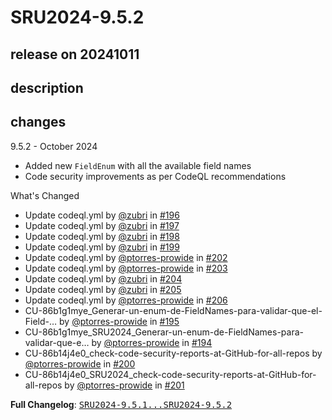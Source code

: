 # SRU2024-9.5.2

## release on 20241011

## description

## changes

9.5.2 - October 2024

* Added new <code>FieldEnum</code> with all the available field names
* Code security improvements as per CodeQL recommendations

What's Changed

* Update codeql.yml by <a class="user-mention notranslate" data-hovercard-type="user" data-hovercard-url="/users/zubri/hovercard" data-octo-click="hovercard-link-click" data-octo-dimensions="link_type:self" href="https://github.com/zubri">@zubri</a> in <a class="issue-link js-issue-link" data-error-text="Failed to load title" data-id="2507948716" data-permission-text="Title is private" data-url="https://github.com/prowide/prowide-core/issues/196" data-hovercard-type="pull_request" data-hovercard-url="/prowide/prowide-core/pull/196/hovercard" href="https://github.com/prowide/prowide-core/pull/196">#196</a>
* Update codeql.yml by <a class="user-mention notranslate" data-hovercard-type="user" data-hovercard-url="/users/zubri/hovercard" data-octo-click="hovercard-link-click" data-octo-dimensions="link_type:self" href="https://github.com/zubri">@zubri</a> in <a class="issue-link js-issue-link" data-error-text="Failed to load title" data-id="2507989395" data-permission-text="Title is private" data-url="https://github.com/prowide/prowide-core/issues/197" data-hovercard-type="pull_request" data-hovercard-url="/prowide/prowide-core/pull/197/hovercard" href="https://github.com/prowide/prowide-core/pull/197">#197</a>
* Update codeql.yml by <a class="user-mention notranslate" data-hovercard-type="user" data-hovercard-url="/users/zubri/hovercard" data-octo-click="hovercard-link-click" data-octo-dimensions="link_type:self" href="https://github.com/zubri">@zubri</a> in <a class="issue-link js-issue-link" data-error-text="Failed to load title" data-id="2507994821" data-permission-text="Title is private" data-url="https://github.com/prowide/prowide-core/issues/198" data-hovercard-type="pull_request" data-hovercard-url="/prowide/prowide-core/pull/198/hovercard" href="https://github.com/prowide/prowide-core/pull/198">#198</a>
* Update codeql.yml by <a class="user-mention notranslate" data-hovercard-type="user" data-hovercard-url="/users/zubri/hovercard" data-octo-click="hovercard-link-click" data-octo-dimensions="link_type:self" href="https://github.com/zubri">@zubri</a> in <a class="issue-link js-issue-link" data-error-text="Failed to load title" data-id="2508004675" data-permission-text="Title is private" data-url="https://github.com/prowide/prowide-core/issues/199" data-hovercard-type="pull_request" data-hovercard-url="/prowide/prowide-core/pull/199/hovercard" href="https://github.com/prowide/prowide-core/pull/199">#199</a>
* Update codeql.yml by <a class="user-mention notranslate" data-hovercard-type="user" data-hovercard-url="/users/ptorres-prowide/hovercard" data-octo-click="hovercard-link-click" data-octo-dimensions="link_type:self" href="https://github.com/ptorres-prowide">@ptorres-prowide</a> in <a class="issue-link js-issue-link" data-error-text="Failed to load title" data-id="2534310404" data-permission-text="Title is private" data-url="https://github.com/prowide/prowide-core/issues/202" data-hovercard-type="pull_request" data-hovercard-url="/prowide/prowide-core/pull/202/hovercard" href="https://github.com/prowide/prowide-core/pull/202">#202</a>
* Update codeql.yml by <a class="user-mention notranslate" data-hovercard-type="user" data-hovercard-url="/users/ptorres-prowide/hovercard" data-octo-click="hovercard-link-click" data-octo-dimensions="link_type:self" href="https://github.com/ptorres-prowide">@ptorres-prowide</a> in <a class="issue-link js-issue-link" data-error-text="Failed to load title" data-id="2534359269" data-permission-text="Title is private" data-url="https://github.com/prowide/prowide-core/issues/203" data-hovercard-type="pull_request" data-hovercard-url="/prowide/prowide-core/pull/203/hovercard" href="https://github.com/prowide/prowide-core/pull/203">#203</a>
* Update codeql.yml by <a class="user-mention notranslate" data-hovercard-type="user" data-hovercard-url="/users/zubri/hovercard" data-octo-click="hovercard-link-click" data-octo-dimensions="link_type:self" href="https://github.com/zubri">@zubri</a> in <a class="issue-link js-issue-link" data-error-text="Failed to load title" data-id="2534410921" data-permission-text="Title is private" data-url="https://github.com/prowide/prowide-core/issues/204" data-hovercard-type="pull_request" data-hovercard-url="/prowide/prowide-core/pull/204/hovercard" href="https://github.com/prowide/prowide-core/pull/204">#204</a>
* Update codeql.yml by <a class="user-mention notranslate" data-hovercard-type="user" data-hovercard-url="/users/zubri/hovercard" data-octo-click="hovercard-link-click" data-octo-dimensions="link_type:self" href="https://github.com/zubri">@zubri</a> in <a class="issue-link js-issue-link" data-error-text="Failed to load title" data-id="2534425406" data-permission-text="Title is private" data-url="https://github.com/prowide/prowide-core/issues/205" data-hovercard-type="pull_request" data-hovercard-url="/prowide/prowide-core/pull/205/hovercard" href="https://github.com/prowide/prowide-core/pull/205">#205</a>
* Update codeql.yml by <a class="user-mention notranslate" data-hovercard-type="user" data-hovercard-url="/users/ptorres-prowide/hovercard" data-octo-click="hovercard-link-click" data-octo-dimensions="link_type:self" href="https://github.com/ptorres-prowide">@ptorres-prowide</a> in <a class="issue-link js-issue-link" data-error-text="Failed to load title" data-id="2534666751" data-permission-text="Title is private" data-url="https://github.com/prowide/prowide-core/issues/206" data-hovercard-type="pull_request" data-hovercard-url="/prowide/prowide-core/pull/206/hovercard" href="https://github.com/prowide/prowide-core/pull/206">#206</a>
* CU-86b1g1mye_Generar-un-enum-de-FieldNames-para-validar-que-el-Field-… by <a class="user-mention notranslate" data-hovercard-type="user" data-hovercard-url="/users/ptorres-prowide/hovercard" data-octo-click="hovercard-link-click" data-octo-dimensions="link_type:self" href="https://github.com/ptorres-prowide">@ptorres-prowide</a> in <a class="issue-link js-issue-link" data-error-text="Failed to load title" data-id="2481913049" data-permission-text="Title is private" data-url="https://github.com/prowide/prowide-core/issues/195" data-hovercard-type="pull_request" data-hovercard-url="/prowide/prowide-core/pull/195/hovercard" href="https://github.com/prowide/prowide-core/pull/195">#195</a>
* CU-86b1g1mye_SRU2024_Generar-un-enum-de-FieldNames-para-validar-que-e… by <a class="user-mention notranslate" data-hovercard-type="user" data-hovercard-url="/users/ptorres-prowide/hovercard" data-octo-click="hovercard-link-click" data-octo-dimensions="link_type:self" href="https://github.com/ptorres-prowide">@ptorres-prowide</a> in <a class="issue-link js-issue-link" data-error-text="Failed to load title" data-id="2481912677" data-permission-text="Title is private" data-url="https://github.com/prowide/prowide-core/issues/194" data-hovercard-type="pull_request" data-hovercard-url="/prowide/prowide-core/pull/194/hovercard" href="https://github.com/prowide/prowide-core/pull/194">#194</a>
* CU-86b14j4e0_check-code-security-reports-at-GitHub-for-all-repos by <a class="user-mention notranslate" data-hovercard-type="user" data-hovercard-url="/users/ptorres-prowide/hovercard" data-octo-click="hovercard-link-click" data-octo-dimensions="link_type:self" href="https://github.com/ptorres-prowide">@ptorres-prowide</a> in <a class="issue-link js-issue-link" data-error-text="Failed to load title" data-id="2532215561" data-permission-text="Title is private" data-url="https://github.com/prowide/prowide-core/issues/200" data-hovercard-type="pull_request" data-hovercard-url="/prowide/prowide-core/pull/200/hovercard" href="https://github.com/prowide/prowide-core/pull/200">#200</a>
* CU-86b14j4e0_SRU2024_check-code-security-reports-at-GitHub-for-all-repos by <a class="user-mention notranslate" data-hovercard-type="user" data-hovercard-url="/users/ptorres-prowide/hovercard" data-octo-click="hovercard-link-click" data-octo-dimensions="link_type:self" href="https://github.com/ptorres-prowide">@ptorres-prowide</a> in <a class="issue-link js-issue-link" data-error-text="Failed to load title" data-id="2534305587" data-permission-text="Title is private" data-url="https://github.com/prowide/prowide-core/issues/201" data-hovercard-type="pull_request" data-hovercard-url="/prowide/prowide-core/pull/201/hovercard" href="https://github.com/prowide/prowide-core/pull/201">#201</a>

<strong>Full Changelog</strong>: <a class="commit-link" href="https://github.com/prowide/prowide-core/compare/SRU2024-9.5.1...SRU2024-9.5.2"><tt>SRU2024-9.5.1...SRU2024-9.5.2</tt></a>

